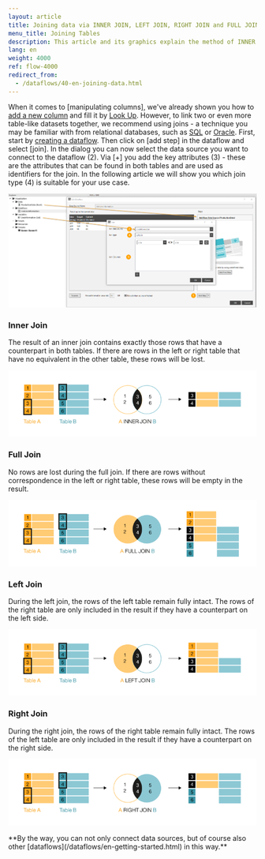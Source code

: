 ```yaml
---
layout: article
title: Joining data via INNER JOIN, LEFT JOIN, RIGHT JOIN and FULL JOIN
menu_title: Joining Tables
description: This article and its graphics explain the method of INNER JOIN, LEFT JOIN, RIGHT JOIN and FULL JOIN between two tables applied to the SQL functionality.
lang: en
weight: 4000
ref: flow-4000
redirect_from:
  - /dataflows/40-en-joining-data.html
---
```


When it comes to [manipulating columns], we've already shown you how to [add a new column](/dataflows/en-changing-data-content.html) and fill it by [Look Up](https://help.peakboard.com/dataflows/en-adding-deleting-changing-columns.html#:~:text=Add%20Lookup%20Column%20-%20Add%20a%20new%20column%20with%20references%20to%20another%20data%20source). 
However, to link two or even more table-like datasets together, we recommend using joins - a technique you may be familiar with from relational databases, such as [SQL](/data_sources/en-ms-sql-server.html) or [Oracle](/data_sources/en-oracle.html).
First, start by [creating a dataflow](https://help.peakboard.com/dataflows/en-getting-started.html#:~:text=expected%20result%20appears.-,Create%20a%20new%20dataflow,-Click%20on%20%5B%E2%80%A6%5D%20next). 
Then click on [add step] in the dataflow and select [join]. 
In the dialog you can now select the data source you want to connect to the dataflow (2). 
Via [+] you add the key attributes (3) - these are the attributes that can be found in both tables and are used as identifiers for the join. 
In the following article we will show you which join type (4) is suitable for your use case.

![Join Data](/assets/images/dataflows/dataflows-join01.png)

### Inner Join
The result of an inner join contains exactly those rows that have a counterpart in both tables. 
If there are rows in the left or right table that have no equivalent in the other table, these rows will be lost.

![Dataflow SQL Inner Join](/assets/images/dataflows/peakboard-helpsite_inner-join.png)

### Full Join
No rows are lost during the full join. 
If there are rows without correspondence in the left or right table, these rows will be empty in the result.

![Dataflow SQL Full Join](/assets/images/dataflows/peakboard-helpsite_full-join.png)

### Left Join
During the left join, the rows of the left table remain fully intact. 
The rows of the right table are only included in the result if they have a counterpart on the left side.

![Dataflow SQL Left Join](/assets/images/dataflows/peakboard-helpsite_left-join.png)

### Right Join
During the right join, the rows of the right table remain fully intact. 
The rows of the left table are only included in the result if they have a counterpart on the right side.

![Dataflow SQL Right Join](/assets/images/dataflows/peakboard-helpsite_right-join.png)


<div class="box-tip" markdown="1">
**By the way, you can not only connect data sources, but of course also other [dataflows](/dataflows/en-getting-started.html) in this way.**
</div>

